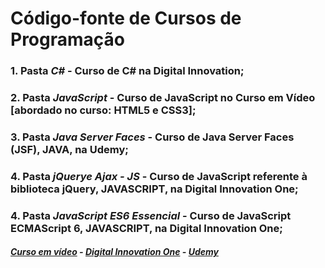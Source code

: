 # Código-fonte de Cursos de Programação
### 1. Pasta *C#* - Curso de C# na Digital Innovation;
### 2. Pasta *JavaScript* - Curso de JavaScript no Curso em Vídeo [abordado no curso: HTML5 e CSS3];
### 3. Pasta *Java Server Faces* - Curso de Java Server Faces (JSF), JAVA, na Udemy;
### 4. Pasta *jQuerye Ajax - JS* - Curso de JavaScript referente à biblioteca jQuery, JAVASCRIPT, na Digital Innovation One;
### 4. Pasta *JavaScript ES6 Essencial* - Curso de JavaScript ECMAScript 6, JAVASCRIPT, na Digital Innovation One;


##### [Curso em vídeo](https://www.cursoemvideo.com) - [Digital Innovation One](https://www.dio.me//) - [Udemy](https://www.udemy.com/)
